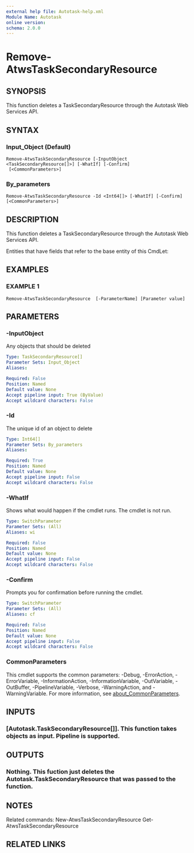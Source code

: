 ```yaml
---
external help file: Autotask-help.xml
Module Name: Autotask
online version:
schema: 2.0.0
---
```


# Remove-AtwsTaskSecondaryResource

## SYNOPSIS
This function deletes a TaskSecondaryResource through the Autotask Web Services API.

## SYNTAX

### Input_Object (Default)
```
Remove-AtwsTaskSecondaryResource [-InputObject <TaskSecondaryResource[]>] [-WhatIf] [-Confirm]
 [<CommonParameters>]
```

### By_parameters
```
Remove-AtwsTaskSecondaryResource -Id <Int64[]> [-WhatIf] [-Confirm] [<CommonParameters>]
```

## DESCRIPTION
This function deletes a TaskSecondaryResource through the Autotask Web Services API.

Entities that have fields that refer to the base entity of this CmdLet:

## EXAMPLES

### EXAMPLE 1
```
Remove-AtwsTaskSecondaryResource  [-ParameterName] [Parameter value]
```

## PARAMETERS

### -InputObject
Any objects that should be deleted

```yaml
Type: TaskSecondaryResource[]
Parameter Sets: Input_Object
Aliases:

Required: False
Position: Named
Default value: None
Accept pipeline input: True (ByValue)
Accept wildcard characters: False
```

### -Id
The unique id of an object to delete

```yaml
Type: Int64[]
Parameter Sets: By_parameters
Aliases:

Required: True
Position: Named
Default value: None
Accept pipeline input: False
Accept wildcard characters: False
```

### -WhatIf
Shows what would happen if the cmdlet runs.
The cmdlet is not run.

```yaml
Type: SwitchParameter
Parameter Sets: (All)
Aliases: wi

Required: False
Position: Named
Default value: None
Accept pipeline input: False
Accept wildcard characters: False
```

### -Confirm
Prompts you for confirmation before running the cmdlet.

```yaml
Type: SwitchParameter
Parameter Sets: (All)
Aliases: cf

Required: False
Position: Named
Default value: None
Accept pipeline input: False
Accept wildcard characters: False
```

### CommonParameters
This cmdlet supports the common parameters: -Debug, -ErrorAction, -ErrorVariable, -InformationAction, -InformationVariable, -OutVariable, -OutBuffer, -PipelineVariable, -Verbose, -WarningAction, and -WarningVariable. For more information, see [about_CommonParameters](http://go.microsoft.com/fwlink/?LinkID=113216).

## INPUTS

### [Autotask.TaskSecondaryResource[]]. This function takes objects as input. Pipeline is supported.
## OUTPUTS

### Nothing. This fuction just deletes the Autotask.TaskSecondaryResource that was passed to the function.
## NOTES
Related commands:
New-AtwsTaskSecondaryResource
 Get-AtwsTaskSecondaryResource

## RELATED LINKS
